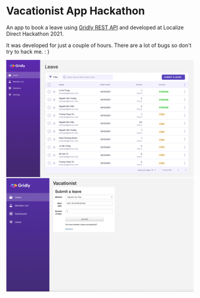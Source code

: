 # Vacationist App Hackathon

An app to book a leave using [Gridly REST API](https://www.gridly.com/docs/api) and developed at Localize Direct Hackathon 2021.

It was developed for just a couple of hours. There are a lot of bugs so don't try to hack me. : )

![](pic1.png)
![](pic3.png)

